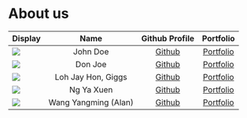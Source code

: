 # About us

Display |         Name         |              Github Profile               | Portfolio 
--------|:--------------------:|:-----------------------------------------:|:---------:
![](https://via.placeholder.com/100.png?text=Photo) |       John Doe       |       [Github](https://github.com/)       | [Portfolio](docs/team/johndoe.md)
![](https://via.placeholder.com/100.png?text=Photo) |       Don Joe        |       [Github](https://github.com/)       | [Portfolio](docs/team/johndoe.md)
![](https://avatars.githubusercontent.com/NotGiggs) |  Loh Jay Hon, Giggs  |   [Github](https://github.com/NotGiggs)   | [Portfolio](team/giggs.md)
![](https://avatars.githubusercontent.com/laitcanard05) |      Ng Ya Xuen      | [Github](https://github.com/laitcanard05) | [Portfolio](team/yaxuen.md)
![](https://avatars.githubusercontent.com/u/96646828?v=4?s=150) | Wang Yangming (Alan) |   [Github](https://github.com/Alaneel)    | [Portfolio](team/alan.md)
